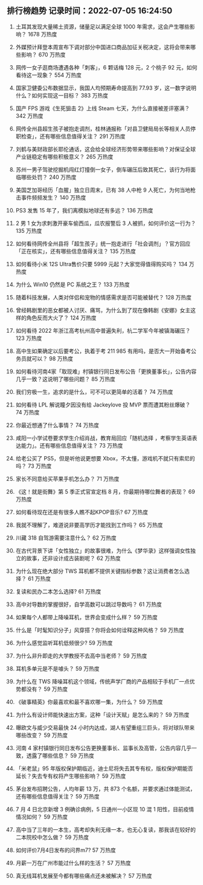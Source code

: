 
## 排行榜趋势 记录时间：2022-07-05 16:24:50
  
  1. 土耳其发现大量稀土资源，储量足以满足全球 1000 年需求，这会产生哪些影响？ 1678 万热度
    
  2. 外媒预计拜登本周宣布下调对部分中国进口商品加征关税决定，这将会带来哪些影响？ 670 万热度
    
  3. 网传一女子逛商场遭遇各种「刺客」，6 颗话梅 128 元，2 个桃子 92 元，如何看待这一现象？ 554 万热度
    
  4. 国家卫健委公布数据显示，我国人均预期寿命提高到 77.93 岁，这一数字说明什么？如何实现这一目标？ 383 万热度
    
  5. 国产 FPS 游戏《生死狙击 2》上线 Steam 七天，为什么直接被差评塞满？ 342 万热度
    
  6. 网传全州县超生孩子被抱走调剂，桂林通报称「对县卫健局局长等相关人员停职检查」，还有哪些信息值得关注？ 291 万热度
    
  7. 刘鹤与美财政部长耶伦通话，这会给全球经济形势带来哪些影响？对保证全球产业链稳定有哪些积极意义？ 265 万热度
    
  8. 苏州一男子驾驶挖掘机闯红灯撞倒一女子，倒车碾压后致其死亡，该行为将面临哪些处罚？ 240 万热度
    
  9. 美国芝加哥经历「血腥」独立日周末，已有 38 人中枪 9 人死亡，为何当地枪击事件频频发生？ 140 万热度
    
  10. PS3 发售 15 年了，我们离模拟地球还有多远？ 136 万热度
    
  11. 2 男 1 女为求刺激开豪车偷西瓜，瓜农报警后 3 人被抓，如何评价这一行为？ 135 万热度
    
  12. 如何看待网传全州县将「超生孩子」统一抱走进行「社会调剂」？官方回应「正在核实」，还有哪些信息值得关注？ 135 万热度
    
  13. 如何看待小米 12S Ultra售价只要 5999 元起？大家觉得值得购买吗？ 134 万热度
    
  14. 为什么 Win10 仍然是 PC 系统之王？ 133 万热度
    
  15. 随着科技发展，人类对伴侣和宠物的情感需求是否可能被替代？ 128 万热度
    
  16. 曾经韩剧里的恶女都被人讨厌、痛骂，为什么到了现在像韩剧《安娜》女主这样的角色反而大火了？ 124 万热度
    
  17. 如何看待 2022 年浙江高考杭州高中普遍失利，杭二学军今年被镇海碾压？ 123 万热度
    
  18. 高中生如果确定以后要考公，执着于考 211 985 有用吗，是否大一开始备考公务员就可以？ 98 万热度
    
  19. 如何看待河南4家「取现难」村镇银行同日发布公告「更换董事长」，公告内容几乎一致？这说明了哪些问题？ 85 万热度
    
  20. 我们穷极一生，追求的是什么，可不可以更简单的活着？ 74 万热度
    
  21. 如何看待 LPL 解说瞳夕因没有给 Jackeylove 投 MVP 票而遭其粉丝爆破？ 74 万热度
    
  22. 你最近想通了什么事情？ 74 万热度
    
  23. 咸阳一小学试卷要求学生介绍肖战，教育局回应「随机选择 ，考察学生英语表达能力」。还有哪些信息值得关注？ 73 万热度
    
  24. 给老公买了 PS5，但是听他说更想要 Xbox，不太懂，游戏机不就只有索尼的吗？ 73 万热度
    
  25. 家长不同意给买苹果手机怎么办？ 71 万热度
    
  26. 《这！就是街舞》第 5 季正式官宣定档 8 月，你最期待哪位舞者的表现？ 69 万热度
    
  27. 如何看待现在还是有很多人瞧不起KPOP音乐? 67 万热度
    
  28. 我就不理解了，难道说非要高学历才能找到工作吗？ 65 万热度
    
  29. 川藏 318 自驾游需要注意什么？ 62 万热度
    
  30. 在古代背景下讲「女性独立」的故事很难，为什么《梦华录》这样强调女性独立的故事，还非设计成古装剧呢？ 62 万热度
    
  31. 为什么现在绝大部分 TWS 耳机都不提供关键指标参数？这让消费者怎么选择？ 61 万热度
    
  32. 复读和民办二本怎么选择? 61 万热度
    
  33. 高中对导数的掌握很好，自学高数可以跳过导数吗？ 61 万热度
    
  34. 如果每个人都带上降噪耳机，世界会变成什么样？ 59 万热度
    
  35. 什么是「时髦知识分子」风穿搭？你将会如何诠释这种风格？ 59 万热度
    
  36. 为什么感觉监听耳机低频很少? 59 万热度
    
  37. 为什么非升即走的大学教授不去高中当老师？ 59 万热度
    
  38. 耳机多单元是不是噱头？ 59 万热度
    
  39. 为什么在 TWS 降噪耳机这个领域，传统声学厂商的产品相较于手机厂一点优势都没有？ 59 万热度
    
  40. 《破事精英》你最喜欢和最不喜欢哪一集，为什么？ 59 万热度
    
  41. 为什么有设计师能快速出方案，这种「设计天赋」是怎么来的？ 59 万热度
    
  42. 曝欧文与威少交易最快 24 小时内达成，湖人有望重组三巨头，将对球队带来哪些改变？ 59 万热度
    
  43. 河南 4 家村镇银行同日发布公告更换董事长、监事长及高管，公告内容几乎一致，透露了哪些信息？ 59 万热度
    
  44. 「米老鼠」95 年版权保护期临近，迪士尼将失去其专有权，版权保护期能否延长？失去专有权将产生哪些影响？ 59 万热度
    
  45. 茅台发布招聘公告，人均年薪 13 万，共 873 个名额，并要求通过体能测试，还有哪些信息值得关注？ 59 万热度
    
  46. 7 月 4 日北京新增 3 例确诊病例，5 日通州一小区现 10 混 1 阳性，目前疫情情况如何？ 59 万热度
    
  47. 高中当了三年的一本生，高考却失利无缘一本，也无心复读，那我该在较好的二本院校中怎么做？ 59 万热度
    
  48. 如何评价7月4日发布的问界m7? 57 万热度
    
  49. 月薪一万在广州市能过什么样的生活？ 57 万热度
    
  50. 真无线耳机发展至今都有哪些痛点还未被解决？ 57 万热度
    